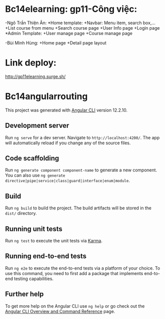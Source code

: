 # Bc14elearning: gp11-Công việc:

-Ngô Trần Thiện Ân:
*Home template:
+Navbar: Menu item, search box,...
+List course from menu
+Search course page
+User Info page
+Login page
*Admin Template:
+User manage page
+Course manage page

-Bùi Minh Hùng:
+Home page
+Detail page layout

# Link deploy:

http://gp11elearning.surge.sh/

# Bc14angularrouting

This project was generated with [Angular CLI](https://github.com/angular/angular-cli) version 12.2.10.

## Development server

Run `ng serve` for a dev server. Navigate to `http://localhost:4200/`. The app will automatically reload if you change any of the source files.

## Code scaffolding

Run `ng generate component component-name` to generate a new component. You can also use `ng generate directive|pipe|service|class|guard|interface|enum|module`.

## Build

Run `ng build` to build the project. The build artifacts will be stored in the `dist/` directory.

## Running unit tests

Run `ng test` to execute the unit tests via [Karma](https://karma-runner.github.io).

## Running end-to-end tests

Run `ng e2e` to execute the end-to-end tests via a platform of your choice. To use this command, you need to first add a package that implements end-to-end testing capabilities.

## Further help

To get more help on the Angular CLI use `ng help` or go check out the [Angular CLI Overview and Command Reference](https://angular.io/cli) page.
